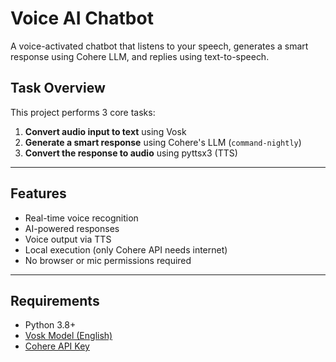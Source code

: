 # Voice AI Chatbot

A voice-activated chatbot that listens to your speech, generates a smart response using Cohere LLM, and replies using text-to-speech.

## Task Overview

This project performs 3 core tasks:

1. **Convert audio input to text** using Vosk
2. **Generate a smart response** using Cohere's LLM (`command-nightly`)
3. **Convert the response to audio** using pyttsx3 (TTS)

---

## Features

-  Real-time voice recognition
-  AI-powered responses
-  Voice output via TTS
-  Local execution (only Cohere API needs internet)
-  No browser or mic permissions required

---

##  Requirements

- Python 3.8+
- [Vosk Model (English)](https://alphacephei.com/vosk/models)
- [Cohere API Key](https://dashboard.cohere.com/api-keys)
